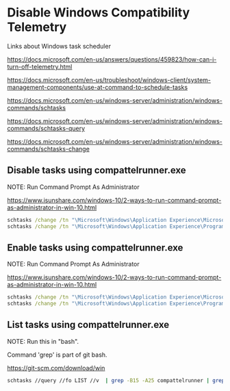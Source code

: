 
# Disable Windows Compatibility Telemetry 

Links about Windows task scheduler

  https://docs.microsoft.com/en-us/answers/questions/459823/how-can-i-turn-off-telemetry.html
  
  https://docs.microsoft.com/en-us/troubleshoot/windows-client/system-management-components/use-at-command-to-schedule-tasks
  
  https://docs.microsoft.com/en-us/windows-server/administration/windows-commands/schtasks
  
  https://docs.microsoft.com/en-us/windows-server/administration/windows-commands/schtasks-query
  
  https://docs.microsoft.com/en-us/windows-server/administration/windows-commands/schtasks-change


## Disable tasks using compattelrunner.exe

NOTE: Run Command Prompt As Administrator

  https://www.isunshare.com/windows-10/2-ways-to-run-command-prompt-as-administrator-in-win-10.html

```bat
schtasks /change /tn "\Microsoft\Windows\Application Experience\Microsoft Compatibility Appraiser" /DISABLE
schtasks /change /tn "\Microsoft\Windows\Application Experience\ProgramDataUpdater" /DISABLE
```

## Enable tasks using compattelrunner.exe

NOTE: Run Command Prompt As Administrator

  https://www.isunshare.com/windows-10/2-ways-to-run-command-prompt-as-administrator-in-win-10.html

```bat
schtasks /change /tn "\Microsoft\Windows\Application Experience\Microsoft Compatibility Appraiser" /ENABLE
schtasks /change /tn "\Microsoft\Windows\Application Experience\ProgramDataUpdater" /ENABLE
```

## List tasks using compattelrunner.exe

NOTE: Run this in "bash".

Command 'grep' is part of git bash.

  https://git-scm.com/download/win
  

```bash
schtasks //query //fo LIST //v  | grep -B15 -A25 compattelrunner | grep 'TaskName\|State\|Task To Run'
```


